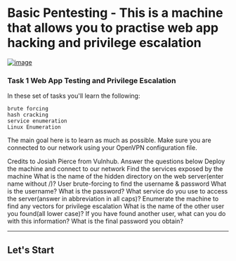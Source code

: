 # Basic Pentesting - This is a machine that allows you to practise web app hacking and privilege escalation 
[![image](https://github.com/GTekSD/SUASS/assets/55411358/558b1177-a89e-415d-b204-ae1b17d9bcac)](https://tryhackme.com/room/basicpentestingjt)

### Task 1 Web App Testing and Privilege Escalation

In these set of tasks you'll learn the following:

    brute forcing 
    hash cracking 
    service enumeration
    Linux Enumeration

The main goal here is to learn as much as possible. Make sure you are connected to our network using your OpenVPN configuration file.

Credits to Josiah Pierce from Vulnhub.
Answer the questions below
Deploy the machine and connect to our network
Find the services exposed by the machine
What is the name of the hidden directory on the web server(enter name without /)?
User brute-forcing to find the username & password
What is the username?
What is the password?
What service do you use to access the server(answer in abbreviation in all caps)?
Enumerate the machine to find any vectors for privilege escalation
What is the name of the other user you found(all lower case)?
If you have found another user, what can you do with this information?
What is the final password you obtain?

   -----------------

## Let's Start
